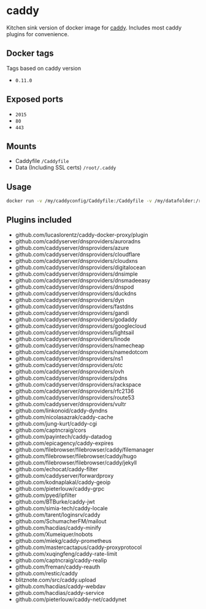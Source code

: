 # caddy

Kitchen sink version of docker image for [caddy](https://caddyserver.com). Includes most caddy plugins for convenience.

## Docker tags

Tags based on caddy version

- `0.11.0`

## Exposed ports

- `2015`
- `80`
- `443`

## Mounts

- Caddyfile `/Caddyfile`
- Data (Including SSL certs) `/root/.caddy`

## Usage

```bash
docker run -v /my/caddyconfig/Caddyfile:/Caddyfile -v /my/datafolder:/root/.caddy ryancurrah/caddy:latest
```

## Plugins included

- github.com/lucaslorentz/caddy-docker-proxy/plugin
- github.com/caddyserver/dnsproviders/auroradns
- github.com/caddyserver/dnsproviders/azure
- github.com/caddyserver/dnsproviders/cloudflare
- github.com/caddyserver/dnsproviders/cloudxns
- github.com/caddyserver/dnsproviders/digitalocean
- github.com/caddyserver/dnsproviders/dnsimple
- github.com/caddyserver/dnsproviders/dnsmadeeasy
- github.com/caddyserver/dnsproviders/dnspod
- github.com/caddyserver/dnsproviders/duckdns
- github.com/caddyserver/dnsproviders/dyn
- github.com/caddyserver/dnsproviders/fastdns
- github.com/caddyserver/dnsproviders/gandi
- github.com/caddyserver/dnsproviders/godaddy
- github.com/caddyserver/dnsproviders/googlecloud
- github.com/caddyserver/dnsproviders/lightsail
- github.com/caddyserver/dnsproviders/linode
- github.com/caddyserver/dnsproviders/namecheap
- github.com/caddyserver/dnsproviders/namedotcom
- github.com/caddyserver/dnsproviders/ns1
- github.com/caddyserver/dnsproviders/otc
- github.com/caddyserver/dnsproviders/ovh
- github.com/caddyserver/dnsproviders/pdns
- github.com/caddyserver/dnsproviders/rackspace
- github.com/caddyserver/dnsproviders/rfc2136
- github.com/caddyserver/dnsproviders/route53
- github.com/caddyserver/dnsproviders/vultr
- github.com/linkonoid/caddy-dyndns
- github.com/nicolasazrak/caddy-cache
- github.com/jung-kurt/caddy-cgi
- github.com/captncraig/cors
- github.com/payintech/caddy-datadog
- github.com/epicagency/caddy-expires
- github.com/filebrowser/filebrowser/caddy/filemanager
- github.com/filebrowser/filebrowser/caddy/hugo
- github.com/filebrowser/filebrowser/caddy/jekyll
- github.com/echocat/caddy-filter
- github.com/caddyserver/forwardproxy
- github.com/kodnaplakal/caddy-geoip
- github.com/pieterlouw/caddy-grpc
- github.com/pyed/ipfilter
- github.com/BTBurke/caddy-jwt
- github.com/simia-tech/caddy-locale
- github.com/tarent/loginsrv/caddy
- github.com/SchumacherFM/mailout
- github.com/hacdias/caddy-minify
- github.com/Xumeiquer/nobots
- github.com/miekg/caddy-prometheus
- github.com/mastercactapus/caddy-proxyprotocol
- github.com/xuqingfeng/caddy-rate-limit
- github.com/captncraig/caddy-realip
- github.com/freman/caddy-reauth
- github.com/restic/caddy
- blitznote.com/src/caddy.upload
- github.com/hacdias/caddy-webdav
- github.com/hacdias/caddy-service
- github.com/pieterlouw/caddy-net/caddynet
